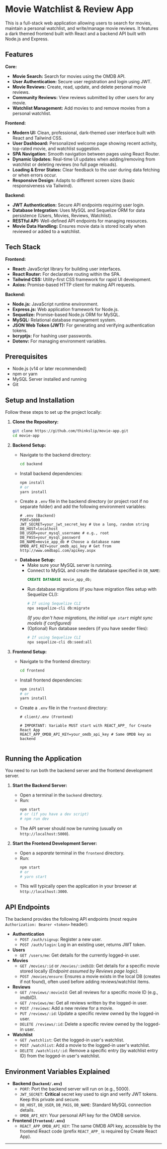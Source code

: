 # Movie Watchlist & Review App

This is a full-stack web application allowing users to search for movies, maintain a personal watchlist, and write/manage movie reviews. It features a dark themed frontend built with React and a backend API built with Node.js and Express.

## Features

**Core:**
*   **Movie Search:** Search for movies using the OMDB API.
*   **User Authentication:** Secure user registration and login using JWT.
*   **Movie Reviews:** Create, read, update, and delete personal movie reviews.
*   **Community Reviews:** View reviews submitted by other users for any movie.
*   **Watchlist Management:** Add movies to and remove movies from a personal watchlist.

**Frontend:**
*   **Modern UI:** Clean, professional, dark-themed user interface built with React and Tailwind CSS.
*   **User Dashboard:** Personalized welcome page showing recent activity, top-rated movie, and watchlist suggestion.
*   **SPA Navigation:** Smooth navigation between pages using React Router.
*   **Dynamic Updates:** Real-time UI updates when adding/removing from watchlist or deleting reviews (no full page reloads).
*   **Loading & Error States:** Clear feedback to the user during data fetching or when errors occur.
*   **Responsive Design:** Adapts to different screen sizes (basic responsiveness via Tailwind).

**Backend:**
*   **JWT Authentication:** Secure API endpoints requiring user login.
*   **Database Integration:** Uses MySQL and Sequelize ORM for data persistence (Users, Movies, Reviews, Watchlist).
*   **RESTful API:** Well-defined API endpoints for managing resources.
*   **Movie Data Handling:** Ensures movie data is stored locally when reviewed or added to a watchlist.

## Tech Stack

**Frontend:**
*   **React:** JavaScript library for building user interfaces.
*   **React Router:** For declarative routing within the SPA.
*   **Tailwind CSS:** Utility-first CSS framework for rapid UI development.
*   **Axios:** Promise-based HTTP client for making API requests.

**Backend:**
*   **Node.js:** JavaScript runtime environment.
*   **Express.js:** Web application framework for Node.js.
*   **Sequelize:** Promise-based Node.js ORM for MySQL.
*   **MySQL:** Relational database management system.
*   **JSON Web Token (JWT):** For generating and verifying authentication tokens.
*   **bcryptjs:** For hashing user passwords.
*   **Dotenv:** For managing environment variables.

## Prerequisites

*   Node.js (v14 or later recommended)
*   npm or yarn
*   MySQL Server installed and running
*   Git

## Setup and Installation

Follow these steps to set up the project locally:

1.  **Clone the Repository:**
    ```bash
    git clone https://github.com/thinkslip/movie-app.git
    cd movie-app
    ```

2.  **Backend Setup:**
    *   Navigate to the backend directory:
        ```bash
        cd backend
        ```
    *   Install backend dependencies:
        ```bash
        npm install
        # or
        yarn install
        ```
    *   Create a `.env` file in the backend directory (or project root if no separate folder) and add the following environment variables:
        ```dotenv
        # .env (Backend)
        PORT=5000
        JWT_SECRET=your_jwt_secret_key # Use a long, random string
        DB_HOST=localhost
        DB_USER=your_mysql_username # e.g., root
        DB_PASS=your_mysql_password
        DB_NAME=movie_app_db # Choose a database name
        OMDB_API_KEY=your_omdb_api_key # Get from http://www.omdbapi.com/apikey.aspx
        ```
    *   **Database Setup:**
        *   Make sure your MySQL server is running.
        *   Connect to MySQL and create the database specified in `DB_NAME`:
            ```sql
            CREATE DATABASE movie_app_db;
            ```
        *   Run database migrations (if you have migration files setup with Sequelize CLI):
            ```bash
            # If using Sequelize CLI
            npx sequelize-cli db:migrate
            ```
            *(If you don't have migrations, the initial `npm start` might sync models if configured)*
        *   (Optional) Run database seeders (if you have seeder files):
            ```bash
            # If using Sequelize CLI
            npx sequelize-cli db:seed:all
            ```

3.  **Frontend Setup:**
    *   Navigate to the frontend directory:
        ```bash
        cd frontend
        ```
    *   Install frontend dependencies:
        ```bash
        npm install
        # or
        yarn install
        ```
    *   Create a `.env` file in the `frontend` directory:
        ```dotenv
        # client/.env (Frontend)

        # IMPORTANT: Variable MUST start with REACT_APP_ for Create React App
        REACT_APP_OMDB_API_KEY=your_omdb_api_key # Same OMDB key as backend


## Running the Application

You need to run both the backend server and the frontend development server.

1.  **Start the Backend Server:**
    *   Open a terminal in the `backend` directory.
    *   Run:
        ```bash
        npm start
        # or (if you have a dev script)
        # npm run dev
        ```
    *   The API server should now be running (usually on `http://localhost:5000`).

2.  **Start the Frontend Development Server:**
    *   Open a *separate* terminal in the `frontend` directory.
    *   Run:
        ```bash
        npm start
        # or
        # yarn start
        ```
    *   This will typically open the application in your browser at `http://localhost:3000`.


## API Endpoints

The backend provides the following API endpoints (most require `Authorization: Bearer <token>` header):

*   **Authentication**
    *   `POST /auth/signup`: Register a new user.
    *   `POST /auth/login`: Log in an existing user, returns JWT token.
*   **Users**
    *   `GET /users/me`: Get details for the currently logged-in user.
*   **Movies**
    *   `GET /movies/:id` or `/movies/:imdbID`: Get details for a specific movie stored locally *(Endpoint assumed by Reviews page logic)*.
    *   `POST /movies/ensure`: Ensures a movie exists in the local DB (creates if not found), often used before adding reviews/watchlist items.
*   **Reviews**
    *   `GET /reviews/:movieId`: Get all reviews for a specific movie ID (e.g., imdbID).
    *   `GET /reviews/me`: Get all reviews written by the logged-in user.
    *   `POST /reviews`: Add a new review for a movie.
    *   `PUT /reviews/:id`: Update a specific review owned by the logged-in user.
    *   `DELETE /reviews/:id`: Delete a specific review owned by the logged-in user.
*   **Watchlist**
    *   `GET /watchlist`: Get the logged-in user's watchlist.
    *   `POST /watchlist`: Add a movie to the logged-in user's watchlist.
    *   `DELETE /watchlist/:id`: Remove a specific entry (by watchlist entry ID) from the logged-in user's watchlist.


## Environment Variables Explained

*   **Backend (`backend/.env`)**
    *   `PORT`: Port the backend server will run on (e.g., 5000).
    *   `JWT_SECRET`: **Critical** secret key used to sign and verify JWT tokens. Keep this private and secure.
    *   `DB_HOST`, `DB_USER`, `DB_PASS`, `DB_NAME`: Standard MySQL connection details.
    *   `OMDB_API_KEY`: Your personal API key for the OMDB service.
*   **Frontend (`frontend/.env`)**
    *   `REACT_APP_OMDB_API_KEY`: The same OMDB API key, accessible by the frontend React code (prefix `REACT_APP_` is required by Create React App).

---